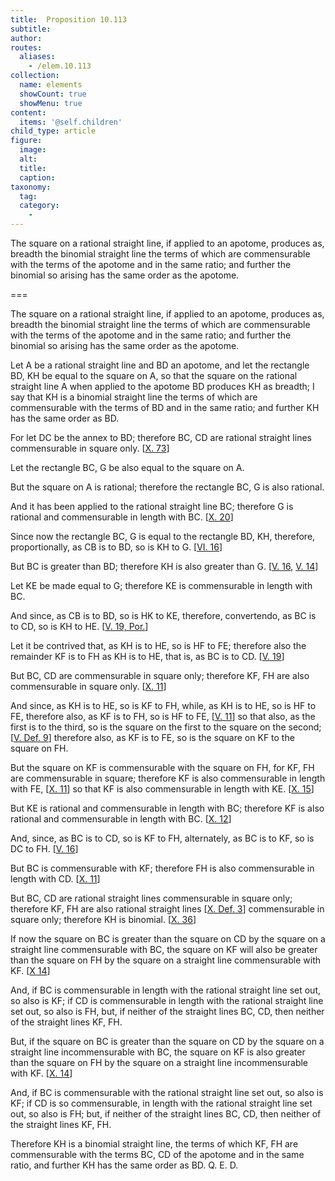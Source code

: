 ```yaml
---
title:  Proposition 10.113
subtitle: 
author:
routes:
  aliases:
    - /elem.10.113
collection:
  name: elements
  showCount: true
  showMenu: true
content:
  items: '@self.children'
child_type: article
figure:
  image:
  alt:
  title:
  caption:
taxonomy:
  tag:
  category:
    - 
---
```


<p><hi rend="ital">The square on a rational straight line, if applied to an apotome, produces as, breadth the binomial straight line the terms of which are commensurable with the terms of the apotome and in the same ratio; and further the binomial so arising has the same order as the apotome</hi>. </p>

===

<p><span class="ital">The square on a rational straight line, if applied to an apotome, produces as, breadth the binomial straight line the terms of which are commensurable with the terms of the apotome and in the same ratio; and further the binomial so arising has the same order as the apotome</span>. </p>

<p>Let <span class="ital">A</span> be a rational straight line and <span class="ital">BD</span> an apotome, and let the rectangle <span class="ital">BD</span>, <span class="ital">KH</span> be equal to the square on <span class="ital">A</span>, so that the square on the rational straight line <span class="ital">A</span> when applied to the apotome <span class="ital">BD</span> produces <span class="ital">KH</span> as breadth; I say that <span class="ital">KH</span> is a binomial straight line the terms of which are commensurable with the terms of <span class="ital">BD</span> and in the same ratio; and further <span class="ital">KH</span> has the same order as <span class="ital">BD</span>. 
      </p>

<p>For let <span class="ital">DC</span> be the annex to <span class="ital">BD</span>; therefore <span class="ital">BC</span>, <span class="ital">CD</span> are rational straight lines commensurable in square only. [<a href="/elem.10.73">X. 73</a>] </p>

<p>Let the rectangle <span class="ital">BC</span>, <span class="ital">G</span> be also equal to the square on <span class="ital">A</span>. </p>

<p>But the square on <span class="ital">A</span> is rational; therefore the rectangle <span class="ital">BC</span>, <span class="ital">G</span> is also rational. </p>

<p>And it has been applied to the rational straight line <span class="ital">BC</span>; therefore <span class="ital">G</span> is rational and commensurable in length with <span class="ital">BC</span>. [<a href="/elem.10.20">X. 20</a>] <pb n="249"/></p>

<p>Since now the rectangle <span class="ital">BC</span>, <span class="ital">G</span> is equal to the rectangle <span class="ital">BD</span>, <span class="ital">KH</span>, therefore, proportionally, as <span class="ital">CB</span> is to <span class="ital">BD</span>, so is <span class="ital">KH</span> to <span class="ital">G</span>. [<a href="/elem.6.16">VI. 16</a>] </p>

<p>But <span class="ital">BC</span> is greater than <span class="ital">BD</span>; therefore <span class="ital">KH</span> is also greater than <span class="ital">G</span>. [<a href="/elem.5.16">V. 16</a>, <a href="/elem.5.14">V. 14</a>] </p>

<p>Let <span class="ital">KE</span> be made equal to <span class="ital">G</span>; therefore <span class="ital">KE</span> is commensurable in length with <span class="ital">BC</span>. </p>

<p>And since, as <span class="ital">CB</span> is to <span class="ital">BD</span>, so is <span class="ital">HK</span> to <span class="ital">KE</span>, therefore, <foreign lang="la">convertendo</foreign>, as <span class="ital">BC</span> is to <span class="ital">CD</span>, so is <span class="ital">KH</span> to <span class="ital">HE</span>. [<a href="/elem.5.19.p.1">V. 19, Por.</a>] </p>

<p>Let it be contrived that, as <span class="ital">KH</span> is to <span class="ital">HE</span>, so is <span class="ital">HF</span> to <span class="ital">FE</span>; therefore also the remainder <span class="ital">KF</span> is to <span class="ital">FH</span> as <span class="ital">KH</span> is to <span class="ital">HE</span>, that is, as <span class="ital">BC</span> is to <span class="ital">CD</span>. [<a href="/elem.5.19">V. 19</a>] </p>

<p>But <span class="ital">BC</span>, <span class="ital">CD</span> are commensurable in square only; therefore <span class="ital">KF</span>, <span class="ital">FH</span> are also commensurable in square only. [<a href="/elem.10.11">X. 11</a>] </p>

<p>And since, as <span class="ital">KH</span> is to <span class="ital">HE</span>, so is <span class="ital">KF</span> to <span class="ital">FH</span>, while, as <span class="ital">KH</span> is to <span class="ital">HE</span>, so is <span class="ital">HF</span> to <span class="ital">FE</span>, therefore also, as <span class="ital">KF</span> is to <span class="ital">FH</span>, so is <span class="ital">HF</span> to <span class="ital">FE</span>, [<a href="/elem.5.11">V. 11</a>] so that also, as the first is to the third, so is the square on the first to the square on the second; [<a href="/elem.5.def.9">V. Def. 9</a>] therefore also, as <span class="ital">KF</span> is to <span class="ital">FE</span>, so is the square on <span class="ital">KF</span> to the square on <span class="ital">FH</span>. </p>

<p>But the square on <span class="ital">KF</span> is commensurable with the square on <span class="ital">FH</span>, for <span class="ital">KF</span>, <span class="ital">FH</span> are commensurable in square; therefore <span class="ital">KF</span> is also commensurable in length with <span class="ital">FE</span>, [<a href="/elem.10.11">X. 11</a>] so that <span class="ital">KF</span> is also commensurable in length with <span class="ital">KE</span>. [<a href="/elem.10.15">X. 15</a>] </p>

<p>But <span class="ital">KE</span> is rational and commensurable in length with <span class="ital">BC</span>; therefore <span class="ital">KF</span> is also rational and commensurable in length with <span class="ital">BC</span>. [<a href="/elem.10.12">X. 12</a>] </p>

<p>And, since, as <span class="ital">BC</span> is to <span class="ital">CD</span>, so is <span class="ital">KF</span> to <span class="ital">FH</span>, alternately, as <span class="ital">BC</span> is to <span class="ital">KF</span>, so is <span class="ital">DC</span> to <span class="ital">FH</span>. [<a href="/elem.5.16">V. 16</a>] </p>

<p>But <span class="ital">BC</span> is commensurable with <span class="ital">KF</span>; therefore <span class="ital">FH</span> is also commensurable in length with <span class="ital">CD</span>. [<a href="/elem.10.11">X. 11</a>] <pb n="250"/></p>

<p>But <span class="ital">BC</span>, <span class="ital">CD</span> are rational straight lines commensurable in square only; therefore <span class="ital">KF</span>, <span class="ital">FH</span> are also rational straight lines [<a href="/elem.10.def.3">X. Def. 3</a>] commensurable in square only; therefore <span class="ital">KH</span> is binomial. [<a href="/elem.10.36">X. 36</a>] </p>

<p>If now the square on <span class="ital">BC</span> is greater than the square on <span class="ital">CD</span> by the square on a straight line commensurable with <span class="ital">BC</span>, the square on <span class="ital">KF</span> will also be greater than the square on <span class="ital">FH</span> by the square on a straight line commensurable with <span class="ital">KF</span>. [<a href="/elem.10.14">X 14</a>] </p>

<p>And, if <span class="ital">BC</span> is commensurable in length with the rational straight line set out, so also is <span class="ital">KF</span>; if <span class="ital">CD</span> is commensurable in length with the rational straight line set out, so also is <span class="ital">FH</span>, but, if neither of the straight lines <span class="ital">BC</span>, <span class="ital">CD</span>, then neither of the straight lines <span class="ital">KF</span>, <span class="ital">FH</span>. </p>

<p>But, if the square on <span class="ital">BC</span> is greater than the square on <span class="ital">CD</span> by the square on a straight line incommensurable with <span class="ital">BC</span>, the square on <span class="ital">KF</span> is also greater than the square on <span class="ital">FH</span> by the square on a straight line incommensurable with <span class="ital">KF</span>. [<a href="/elem.10.14">X. 14</a>] </p>

<p>And, if <span class="ital">BC</span> is commensurable with the rational straight line set out, so also is <span class="ital">KF</span>; if <span class="ital">CD</span> is so commensurable, in length with the rational straight line set out, so also is <span class="ital">FH</span>; but, if neither of the straight lines <span class="ital">BC</span>, <span class="ital">CD</span>, then neither of the straight lines <span class="ital">KF</span>, <span class="ital">FH</span>. </p>

<p>Therefore <span class="ital">KH</span> is a binomial straight line, the terms of which <span class="ital">KF</span>, <span class="ital">FH</span> are commensurable with the terms <span class="ital">BC</span>, <span class="ital">CD</span> of the apotome and in the same ratio, and further <span class="ital">KH</span> has the same order as <span class="ital">BD</span>. Q. E. D.</p>
